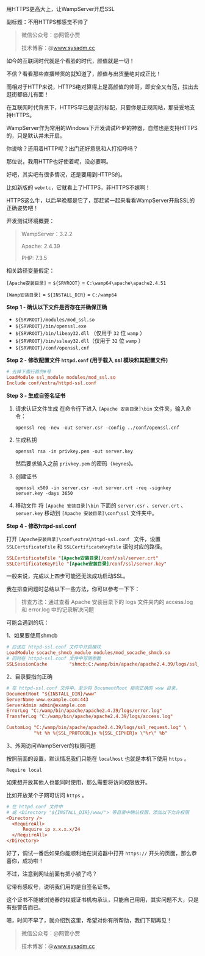用HTTPS更高大上，让WampServer开启SSL

副标题：不用HTTPS都感觉不帅了



> 微信公众号：@网管小贾
>
> 技术博客：@www.sysadm.cc



如今的互联网时代就是个看脸的时代，颜值就是一切！

不信？看看那些直播带货的就知道了，颜值与出货量绝对成正比！

而相对于HTTP来说，HTTPS绝对算得上是高颜值的帅哥，即安全又有范，拉出去逛街都倍儿有面！

在互联网时代背景下，HTTPS早已是流行标配，只要你是正规网站，那妥妥地支持HTTPS。

WampServer作为常用的Windows下开发调试PHP的神器，自然也是支持HTTPS的，只是默认并未开启。

你说啥？还用着HTTP呢？出门还好意思和人打招呼吗？

那位说，我用HTTP也好使着呢，没必要啊。

好吧，其实吧有很多情况，还是要用到HTTPS的。

比如新版的 `webrtc`，它就看上了HTTPS，非HTTPS不嫁啊！

HTTPS这么牛，以后早晚都是它了，那赶紧一起来看看WampServer开启SSL的正确姿势吧！



开发测试环境概要：

> WampServer：3.2.2
>
> Apache: 2.4.39
>
> PHP: 7.3.5



相关路径变量假定：

`[Apache安装目录]` = `${SRVROOT}` =  `C:\wamp64\apache\apache2.4.51`

`[Wamp安装目录]` = `${INSTALL_DIR}` = `C:/wamp64`



**Step 1 - 确认以下文件是否存在并确保正确**

* `${SRVROOT}/modules/mod_ssl.so`
* `${SRVROOT}/bin/openssl.exe`
* `${SRVROOT}/bin/libeay32.dll` （仅用于 `32` 位 `wamp` ）
* `${SRVROOT}/bin/ssleay32.dll`（仅用于 `32` 位 `wamp` ）
* `${SRVROOT}/conf/openssl.cnf`



**Step 2 - 修改配置文件 `httpd.conf` (用于载入 ssl 模块和其配置文件)**

```ini
# 去掉下面行首的#号
LoadModule ssl_module modules/mod_ssl.so 
Include conf/extra/httpd-ssl.conf
```



**Step 3 - 生成自签名证书**





1. 请求认证文件生成
   在命令行下进入 `[Apache 安装目录]\bin` 文件夹，输入命令：
   
   ```
   openssl req -new -out server.csr -config ../conf/openssl.cnf
   ```
   
    
   
2. 生成私钥

   ```
   openssl rsa -in privkey.pem -out server.key
   ```

   然后要求输入之前 `privkey.pem` 的密码（`keynes`)。

   

3. 创建证书

   ```
   openssl x509 -in server.csr -out server.crt -req -signkey server.key -days 3650
   ```

   

4. 移动文件
   将  `[Apache 安装目录]\bin` 下面的 `server.csr` 、`server.crt` 、`server.key` 移动到 `[Apache 安装目录]\conf\ssl` 文件夹中。

   

**Step 4 - 修改httpd-ssl.conf**

打开 `[Apache安装目录]\conf\extra\httpd-ssl.conf ` 文件，设置 `SSLCertificateFile` 和 `SSLCertificateKeyFile` 语句对应的路径。

```ini
SSLCertificateFile "[Apache安装目录]/conf/ssl/server.crt"
SSLCertificateKeyFile "[Apache安装目录]/conf/ssl/server.key"
```



一般来说，完成以上四步可能还无法成功启动SSL。

我在排查问题时总结以下一些方法，你可以参考一下下：

> 排查方法：通过查看 Apache 安装目录下的 logs 文件夹内的 access.log 和 error.log 中的记录解决问题



可能会遇到的坑：

1、如果要使用shmcb

```ini
# 应该在 httpd-ssl.conf 文件中开启模块
LoadModule socache_shmcb_module modules/mod_socache_shmcb.so
# 同时在 httpd-ssl.conf 文件中写明参数
SSLSessionCache        "shmcb:C:/wamp/bin/apache/apache2.4.39/logs/ssl_scache(512000)"
```



2、目录要指向正确

```ini
# 在 httpd-ssl.conf 文件中，至少将 DocumentRoot 指向正确的 www 目录。
DocumentRoot "${INSTALL_DIR}/www"
ServerName www.example.com:443
ServerAdmin admin@example.com
ErrorLog "C:/wamp/bin/apache/apache2.4.39/logs/error.log"
TransferLog "C:/wamp/bin/apache/apache2.4.39/logs/access.log"

CustomLog "C:/wamp/bin/apache/apache2.4.39/logs/ssl_request.log" \
          "%t %h %{SSL_PROTOCOL}x %{SSL_CIPHER}x \"%r\" %b"
```



3、外网访问WampServer的权限问题

按照前面的设置，默认情况我们只能在 `localhost` 也就是本机下使用 `https` 。

```
Require local
```



如果想开放其他人也能同时使用，那么需要将访问权限放开。

比如开放某个子网可访问 `https` 。

```ini
# 在 httpd.conf 文件中
# 或 <Directory "${INSTALL_DIR}/www/"> 等目录中确认权限，添加以下允许权限
<Directory />
  <RequireAll>
      Require ip x.x.x.x/24
  </RequireAll>
</Directory>
```



好了，调试一番后如果你能顺利地在浏览器中打开 `https://` 开头的页面，那么恭喜你，成功啦！

不过，注意到网址前面有把小锁了吗？

它带有感叹号，说明我们用的是自签名证书。

这个证书不能被浏览器的权威证书机构承认，只能自己用用，其实问题不大，只是有些警告而已。

嗯，时间不早了，就介绍到这里，希望对你有所帮助，我们下期再见！



> 微信公众号：@网管小贾
>
> 技术博客：@www.sysadm.cc